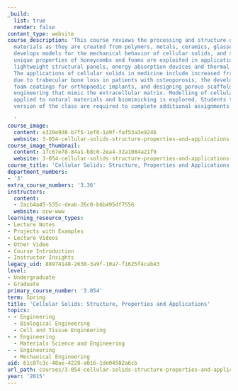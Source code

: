 ```yaml
---
_build:
  list: true
  render: false
content_type: website
course_description: 'This course reviews the processing and structure of cellular
  materials as they are created from polymers, metals, ceramics, glasses, and composites,
  develops models for the mechanical behavior of cellular solids, and shows how the
  unique properties of honeycombs and foams are exploited in applications such as
  lightweight structural panels, energy absorption devices and thermal insulation.
  The applications of cellular solids in medicine include increased fracture risk
  due to trabecular bone loss in patients with osteoporosis, the development of metal
  foam coatings for orthopaedic implants, and designing porous scaffolds for tissue
  engineering that mimic the extracellular matrix. Modelling of cellular materials
  applied to natural materials and biomimicking is explored. Students taking the graduate
  version of the class are required to complete additional assignments.

  '
course_image:
  content: e320e9d8-b7f5-1ef0-1a9f-faf53a3e9246
  website: 3-054-cellular-solids-structure-properties-and-applications-spring-2015
course_image_thumbnail:
  content: 1fc67e78-84a1-b8c0-2ea4-32a1084a21f9
  website: 3-054-cellular-solids-structure-properties-and-applications-spring-2015
course_title: 'Cellular Solids: Structure, Properties and Applications'
department_numbers:
- '3'
extra_course_numbers: '3.36'
instructors:
  content:
  - 2acb4a45-535c-deab-26c0-b6b495df7556
  website: ocw-www
learning_resource_types:
- Lecture Notes
- Projects with Examples
- Lecture Videos
- Other Video
- Course Introduction
- Instructor Insights
legacy_uid: 88974148-2638-3a9f-10a7-f1625f4cab43
level:
- Undergraduate
- Graduate
primary_course_number: '3.054'
term: Spring
title: 'Cellular Solids: Structure, Properties and Applications'
topics:
- - Engineering
  - Biological Engineering
  - Cell and Tissue Engineering
- - Engineering
  - Materials Science and Engineering
- - Engineering
  - Mechanical Engineering
uid: 61c87c3c-48ae-4228-a016-1de04582a6cb
url_path: courses/3-054-cellular-solids-structure-properties-and-applications-spring-2015
year: '2015'
---
```

